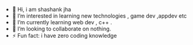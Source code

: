 - 👋 Hi, i am shashank jha
- 👀 I’m interested in learning new technologies , game dev ,appdev etc
- 🌱 I’m currently learning web dev , c++ .
- 💞️ I’m looking to collaborate on nothing.
- ⚡ Fun fact: i have zero coding knowledge

